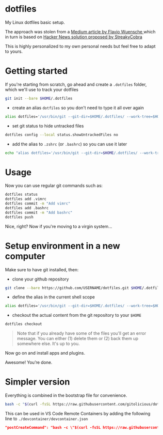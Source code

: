 # dotfiles
My Linux dotfiles basic setup.

The approach was stolen from a [Medium article by Flavio Wuensche
](https://medium.com/toutsbrasil/how-to-manage-your-dotfiles-with-git-f7aeed8adf8b) which in turn is based on [Hacker News solution proposed by StreakyCobra](https://news.ycombinator.com/item?id=11070797)

This is highly personalized to my own personal needs but feel free to adapt to yours.

# Getting started

If you're starting from scratch, go ahead and create a `.dotfiles` folder, which we'll use to track your dotfiles
```bash
git init --bare $HOME/.dotfiles
```
* create an alias `dotfiles` so you don't need to type it all over again
```bash
alias dotfiles='/usr/bin/git --git-dir=$HOME/.dotfiles/ --work-tree=$HOME'
```

* set git status to hide untracked files
```bash
dotfiles config --local status.showUntrackedFiles no
```

* add the alias to `.zshrc` (or `.bashrc`) so you can use it later
```bash
echo "alias dotfiles='/usr/bin/git --git-dir=$HOME/.dotfiles/ --work-tree=$HOME'" >> $HOME/.bashrc
```

# Usage

Now you can use regular git commands such as:
```bash
dotfiles status
dotfiles add .vimrc
dotfiles commit -m "Add vimrc"
dotfiles add .bashrc
dotfiles commit -m "Add bashrc"
dotfiles push
```
Nice, right? Now if you're moving to a virgin system...

# Setup environment in a new computer

Make sure to have git installed, then:
* clone your github repository
```bash
git clone --bare https://github.com/USERNAME/dotfiles.git $HOME/.dotfiles
```

* define the alias in the current shell scope
```bash
alias dotfiles='/usr/bin/git --git-dir=$HOME/.dotfiles/ --work-tree=$HOME'
```
* checkout the actual content from the git repository to your `$HOME`
```bash
dotfiles checkout
```

> Note that if you already have some of the files you'll get an error message. You can either (1) delete them or (2) back them up somewhere else. It's up to you.

Now go on and install apps and plugins.

Awesome! You’re done.

# Simpler version

Everything is combined in the bootstrap file for convenience.
```bash
bash -c "$(curl -fsSL https://raw.githubusercontent.com/gitolicious/dotfiles/main/bin/bootstrap.sh)"
```

This can be used in VS Code Remote Containers by adding the following line to `./devcontainer/devcontainer.json`
```json
"postCreateCommand": "bash -c \"$(curl -fsSL https://raw.githubusercontent.com/gitolicious/dotfiles/main/bin/bootstrap.sh)\"",
```